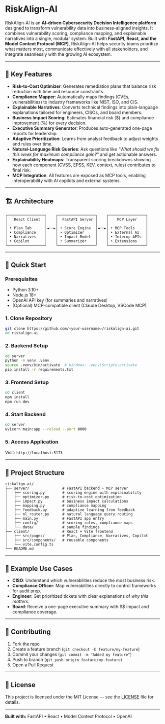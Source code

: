 # RiskAlign-AI

RiskAlign-AI is an **AI-driven Cybersecurity Decision Intelligence platform** designed to transform vulnerability data into business-aligned insights. It combines vulnerability scoring, compliance mapping, and explainable narratives into a single, modular system. Built with **FastAPI, React, and the Model Context Protocol (MCP)**, RiskAlign-AI helps security teams prioritize what matters most, communicate effectively with all stakeholders, and integrate seamlessly with the growing AI ecosystem.

---

## 🔑 Key Features

- **Risk-to-Cost Optimizer**: Generates remediation plans that balance risk reduction with time and resource constraints.
- **Compliance Mapper**: Automatically maps findings (CVEs, vulnerabilities) to industry frameworks like NIST, ISO, and CIS.
- **Explainable Narratives**: Converts technical findings into plain-language explanations tailored for engineers, CISOs, and board members.
- **Business Impact Scoring**: Estimates financial risk ($) and compliance improvement (%) for every decision.
- **Executive Summary Generator**: Produces auto-generated one-page reports for leadership.
- **Adaptive Prioritization**: Learns from analyst feedback to adjust weights and rules over time.
- **Natural-Language Risk Queries**: Ask questions like *"What should we fix this week for maximum compliance gain?"* and get actionable answers.
- **Explainability Heatmaps**: Transparent scoring breakdowns showing how each component (CVSS, EPSS, KEV, context, rules) contributes to final risk.
- **MCP Integration**: All features are exposed as MCP tools, enabling interoperability with AI copilots and external systems.

---

## 🏗️ Architecture

```
┌─────────────────┐    ┌─────────────────┐    ┌─────────────────┐
│   React Client  │    │  FastAPI Server │    │    MCP Layer    │
│                 │    │                 │    │                 │
│ • Plan Tab      │◄──►│ • Score Engine  │◄──►│ • MCP Tools     │
│ • Compliance    │    │ • Optimizer     │    │ • External AI   │
│ • Narratives    │    │ • Impact Model  │    │ • Interop APIs  │
│ • Copilot       │    │ • Summarizer    │    │ • Extensions    │
└─────────────────┘    └─────────────────┘    └─────────────────┘
```

---

## 🚀 Quick Start

### Prerequisites
- Python 3.10+
- Node.js 18+
- OpenAI API key (for summaries and narratives)
- (Optional) MCP-compatible client (Claude Desktop, VSCode MCP)

### 1. Clone Repository
```bash
git clone https://github.com/<your-username>/riskalign-ai.git
cd riskalign-ai
```

### 2. Backend Setup
```bash
cd server
python -m venv .venv
source .venv/bin/activate  # Windows: .venv\Scripts\activate
pip install -r requirements.txt
```

### 3. Frontend Setup
```bash
cd client
npm install
npm run dev
```

### 4. Start Backend
```bash
cd server
uvicorn main:app --reload --port 8000
```

### 5. Access Application
Visit: `http://localhost:5173`

---

## 📂 Project Structure

```
riskalign-ai/
├── server/               # FastAPI backend + MCP server
│   ├── scoring.py        # scoring engine with explainability
│   ├── optimizer.py      # risk-to-cost optimization
│   ├── impact.py         # business impact calculations
│   ├── mapping.py        # compliance mapping
│   ├── feedback.py       # adaptive learning from feedback
│   ├── nl_router.py      # natural language query routing
│   ├── main.py           # FastAPI app entry
│   ├── config/           # scoring rules, compliance maps
│   └── data/             # sample findings
├── client/               # React + Vite frontend
│   ├── src/pages/        # Plan, Compliance, Narratives, Copilot
│   ├── src/components/   # reusable components
│   └── vite.config.ts
└── README.md
```

---

## 🧠 Example Use Cases

- **CISO**: Understand which vulnerabilities reduce the most business risk.  
- **Compliance Officer**: Map vulnerabilities directly to control frameworks for audit prep.  
- **Engineer**: Get prioritized tickets with clear explanations of *why this matters*.  
- **Board**: Receive a one-page executive summary with $$ impact and compliance coverage.  

---

## 🤝 Contributing

1. Fork the repo  
2. Create a feature branch (`git checkout -b feature/my-feature`)  
3. Commit your changes (`git commit -m "Added my feature"`)  
4. Push to branch (`git push origin feature/my-feature`)  
5. Open a Pull Request  

---

## 📜 License

This project is licensed under the MIT License — see the [LICENSE](LICENSE) file for details.

---

**Built with:** FastAPI • React • Model Context Protocol • OpenAI
